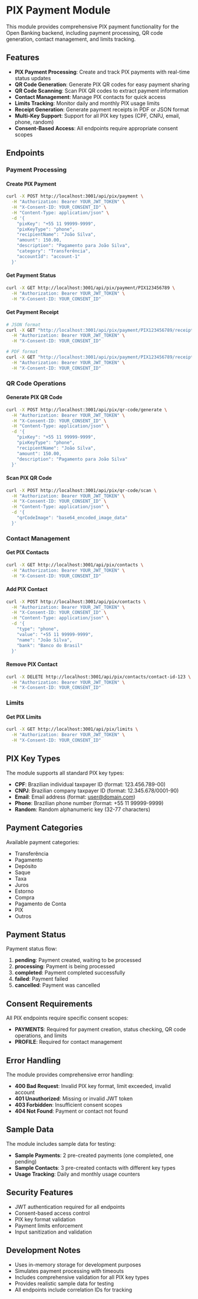 # PIX Payment Module

This module provides comprehensive PIX payment functionality for the Open Banking backend, including payment processing, QR code generation, contact management, and limits tracking.

## Features

- **PIX Payment Processing**: Create and track PIX payments with real-time status updates
- **QR Code Generation**: Generate PIX QR codes for easy payment sharing
- **QR Code Scanning**: Scan PIX QR codes to extract payment information
- **Contact Management**: Manage PIX contacts for quick access
- **Limits Tracking**: Monitor daily and monthly PIX usage limits
- **Receipt Generation**: Generate payment receipts in PDF or JSON format
- **Multi-Key Support**: Support for all PIX key types (CPF, CNPJ, email, phone, random)
- **Consent-Based Access**: All endpoints require appropriate consent scopes

## Endpoints

### Payment Processing

#### Create PIX Payment
```bash
curl -X POST http://localhost:3001/api/pix/payment \
  -H "Authorization: Bearer YOUR_JWT_TOKEN" \
  -H "X-Consent-ID: YOUR_CONSENT_ID" \
  -H "Content-Type: application/json" \
  -d '{
    "pixKey": "+55 11 99999-9999",
    "pixKeyType": "phone",
    "recipientName": "João Silva",
    "amount": 150.00,
    "description": "Pagamento para João Silva",
    "category": "Transferência",
    "accountId": "account-1"
  }'
```

#### Get Payment Status
```bash
curl -X GET http://localhost:3001/api/pix/payment/PIX123456789 \
  -H "Authorization: Bearer YOUR_JWT_TOKEN" \
  -H "X-Consent-ID: YOUR_CONSENT_ID"
```

#### Get Payment Receipt
```bash
# JSON format
curl -X GET "http://localhost:3001/api/pix/payment/PIX123456789/receipt?format=json" \
  -H "Authorization: Bearer YOUR_JWT_TOKEN" \
  -H "X-Consent-ID: YOUR_CONSENT_ID"

# PDF format
curl -X GET "http://localhost:3001/api/pix/payment/PIX123456789/receipt?format=pdf" \
  -H "Authorization: Bearer YOUR_JWT_TOKEN" \
  -H "X-Consent-ID: YOUR_CONSENT_ID"
```

### QR Code Operations

#### Generate PIX QR Code
```bash
curl -X POST http://localhost:3001/api/pix/qr-code/generate \
  -H "Authorization: Bearer YOUR_JWT_TOKEN" \
  -H "X-Consent-ID: YOUR_CONSENT_ID" \
  -H "Content-Type: application/json" \
  -d '{
    "pixKey": "+55 11 99999-9999",
    "pixKeyType": "phone",
    "recipientName": "João Silva",
    "amount": 150.00,
    "description": "Pagamento para João Silva"
  }'
```

#### Scan PIX QR Code
```bash
curl -X POST http://localhost:3001/api/pix/qr-code/scan \
  -H "Authorization: Bearer YOUR_JWT_TOKEN" \
  -H "X-Consent-ID: YOUR_CONSENT_ID" \
  -H "Content-Type: application/json" \
  -d '{
    "qrCodeImage": "base64_encoded_image_data"
  }'
```

### Contact Management

#### Get PIX Contacts
```bash
curl -X GET http://localhost:3001/api/pix/contacts \
  -H "Authorization: Bearer YOUR_JWT_TOKEN" \
  -H "X-Consent-ID: YOUR_CONSENT_ID"
```

#### Add PIX Contact
```bash
curl -X POST http://localhost:3001/api/pix/contacts \
  -H "Authorization: Bearer YOUR_JWT_TOKEN" \
  -H "X-Consent-ID: YOUR_CONSENT_ID" \
  -H "Content-Type: application/json" \
  -d '{
    "type": "phone",
    "value": "+55 11 99999-9999",
    "name": "João Silva",
    "bank": "Banco do Brasil"
  }'
```

#### Remove PIX Contact
```bash
curl -X DELETE http://localhost:3001/api/pix/contacts/contact-id-123 \
  -H "Authorization: Bearer YOUR_JWT_TOKEN" \
  -H "X-Consent-ID: YOUR_CONSENT_ID"
```

### Limits

#### Get PIX Limits
```bash
curl -X GET http://localhost:3001/api/pix/limits \
  -H "Authorization: Bearer YOUR_JWT_TOKEN" \
  -H "X-Consent-ID: YOUR_CONSENT_ID"
```

## PIX Key Types

The module supports all standard PIX key types:

- **CPF**: Brazilian individual taxpayer ID (format: 123.456.789-00)
- **CNPJ**: Brazilian company taxpayer ID (format: 12.345.678/0001-90)
- **Email**: Email address (format: user@domain.com)
- **Phone**: Brazilian phone number (format: +55 11 99999-9999)
- **Random**: Random alphanumeric key (32-77 characters)

## Payment Categories

Available payment categories:

- Transferência
- Pagamento
- Depósito
- Saque
- Taxa
- Juros
- Estorno
- Compra
- Pagamento de Conta
- PIX
- Outros

## Payment Status

Payment status flow:

1. **pending**: Payment created, waiting to be processed
2. **processing**: Payment is being processed
3. **completed**: Payment completed successfully
4. **failed**: Payment failed
5. **cancelled**: Payment was cancelled

## Consent Requirements

All PIX endpoints require specific consent scopes:

- **PAYMENTS**: Required for payment creation, status checking, QR code operations, and limits
- **PROFILE**: Required for contact management

## Error Handling

The module provides comprehensive error handling:

- **400 Bad Request**: Invalid PIX key format, limit exceeded, invalid account
- **401 Unauthorized**: Missing or invalid JWT token
- **403 Forbidden**: Insufficient consent scopes
- **404 Not Found**: Payment or contact not found

## Sample Data

The module includes sample data for testing:

- **Sample Payments**: 2 pre-created payments (one completed, one pending)
- **Sample Contacts**: 3 pre-created contacts with different key types
- **Usage Tracking**: Daily and monthly usage counters

## Security Features

- JWT authentication required for all endpoints
- Consent-based access control
- PIX key format validation
- Payment limits enforcement
- Input sanitization and validation

## Development Notes

- Uses in-memory storage for development purposes
- Simulates payment processing with timeouts
- Includes comprehensive validation for all PIX key types
- Provides realistic sample data for testing
- All endpoints include correlation IDs for tracking
